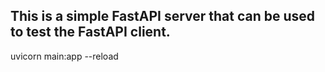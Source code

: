 ## This is a simple FastAPI server that can be used to test the FastAPI client.
uvicorn main:app --reload